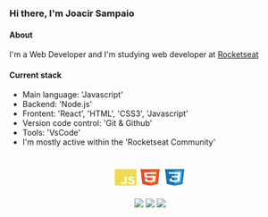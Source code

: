### Hi there, I'm Joacir Sampaio

#### About
I'm a Web Developer and I'm studying web developer at [Rocketseat](https://www.rocketseat.com.br/)

#### Current stack
  - Main language: 'Javascript'
  - Backend: 'Node.js'
  - Frontent: 'React', 'HTML', 'CSS3', 'Javascript'
  - Version code control: 'Git & Github'
  - Tools: 'VsCode'
  - I'm mostly active within the 'Rocketseat Community'

###

<div align="center"><br>
  <img align="center" alt="joacir-Js" height="30" width="40" src="https://raw.githubusercontent.com/devicons/devicon/master/icons/javascript/javascript-plain.svg">
  <img align="center" alt="joacir-HTML" height="30" width="40" src="https://raw.githubusercontent.com/devicons/devicon/master/icons/html5/html5-original.svg">
  <img align="center" alt="joacir-CSS" height="30" width="40" src="https://raw.githubusercontent.com/devicons/devicon/master/icons/css3/css3-original.svg">
</div>

 ###
  
 <div align="center"> 
  <a href="https://www.instagram.com/joacir.sampaio/" target="_blank"><img src="https://img.shields.io/badge/-Instagram-%23E4405F?style=for-the-badge&logo=instagram&logoColor=white" target="_blank"></a>
  <a href = "mailto:joacirprog@gmail.com"><img src="https://img.shields.io/badge/-Gmail-%23333?style=for-the-badge&logo=gmail&logoColor=white" target="_blank"></a>
  <a href="https://www.linkedin.com/in/joacir-sampaio-coelho-neto/" target="_blank"><img src="https://img.shields.io/badge/-LinkedIn-%230077B5?style=for-the-badge&logo=linkedin&logoColor=white" target="_blank"></a> 
</div>
